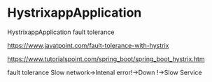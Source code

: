 # HystrixappApplication
HystrixappApplication  fault tolerance


https://www.javatpoint.com/fault-tolerance-with-hystrix



https://www.tutorialspoint.com/spring_boot/spring_boot_hystrix.htm


fault tolerance
Slow network->Intenal error!->Down !->Slow Service

